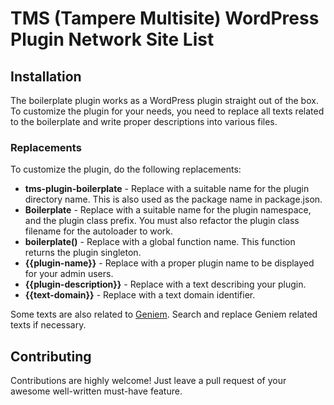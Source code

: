 # TMS (Tampere Multisite) WordPress Plugin Network Site List

## Installation

The boilerplate plugin works as a WordPress plugin straight out of the box. To customize the plugin for your needs, you need to replace all texts related to the boilerplate and write proper descriptions into various files.

### Replacements

To customize the plugin, do the following replacements:

- **tms-plugin-boilerplate** - Replace with a suitable name for the plugin directory name. This is also used as the package name in package.json.
- **Boilerplate** - Replace with a suitable name for the plugin namespace, and the plugin class prefix. You must also refactor the plugin class filename for the autoloader to work.
- **boilerplate()** - Replace with a global function name. This function returns the plugin singleton.
- **{{plugin-name}}** - Replace with a proper plugin name to be displayed for your admin users.
- **{{plugin-description}}** - Replace with a text describing your plugin.
- **{{text-domain}}** - Replace with a text domain identifier.

Some texts are also related to [Geniem](https://www.geniem.com). Search and replace Geniem related texts if necessary.

## Contributing

Contributions are highly welcome! Just leave a pull request of your awesome well-written must-have feature.
